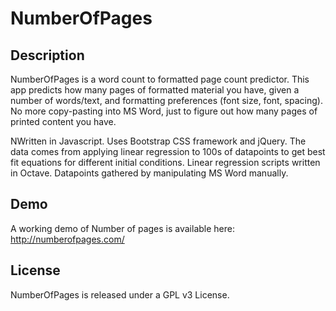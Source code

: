 NumberOfPages
=============

## Description

NumberOfPages is a word count to formatted page count predictor. This app predicts how many pages of formatted material you have, given a number of words/text, and formatting preferences (font size, font, spacing). No more copy-pasting into MS Word, just to figure out how many pages of printed content you have.

NWritten in Javascript. Uses Bootstrap CSS framework and jQuery. The data comes from applying linear regression to 100s of datapoints to get best fit equations for different initial conditions. Linear regression scripts written in Octave. Datapoints gathered by manipulating MS Word manually.


## Demo

A working demo of Number of pages is available here: http://numberofpages.com/

## License

NumberOfPages is released under a GPL v3 License.

